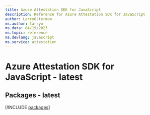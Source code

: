 ```yaml
---
title: Azure Attestation SDK for JavaScript
description: Reference for Azure Attestation SDK for JavaScript
author: LarryOsterman
ms.author: larryo
ms.data: 04/19/2023
ms.topic: reference
ms.devlang: javascript
ms.service: attestation
---
```

# Azure Attestation SDK for JavaScript - latest
## Packages - latest
[!INCLUDE [packages](attestation-index.md)]